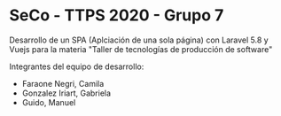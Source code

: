 # SeCo - TTPS 2020 - Grupo 7
Desarrollo de un SPA (Aplciación de una sola página) con Laravel 5.8 y Vuejs para la materia "Taller de tecnologías de producción de software"

Integrantes del equipo de desarrollo:
* Faraone Negri, Camila
* Gonzalez Iriart, Gabriela
* Guido, Manuel
